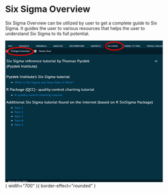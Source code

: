 # Six Sigma Overview

Six Sigma Overview can be utilized by user to get a complete guide to Six Sigma. It guides the user to various resources that helps the user to understand Six Sigma to its full potential.

![alt text](screenshots/image279.png){ width="700" }{ border-effect="rounded" }
